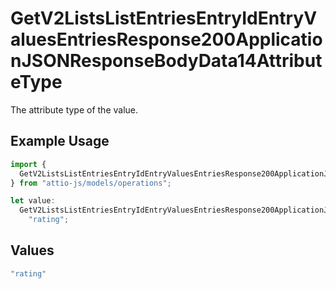 # GetV2ListsListEntriesEntryIdEntryValuesEntriesResponse200ApplicationJSONResponseBodyData14AttributeType

The attribute type of the value.

## Example Usage

```typescript
import {
  GetV2ListsListEntriesEntryIdEntryValuesEntriesResponse200ApplicationJSONResponseBodyData14AttributeType,
} from "attio-js/models/operations";

let value:
  GetV2ListsListEntriesEntryIdEntryValuesEntriesResponse200ApplicationJSONResponseBodyData14AttributeType =
    "rating";
```

## Values

```typescript
"rating"
```